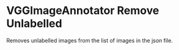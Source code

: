 # VGGImageAnnotator Remove Unlabelled
 Removes unlabelled images from the list of images in the json file.
